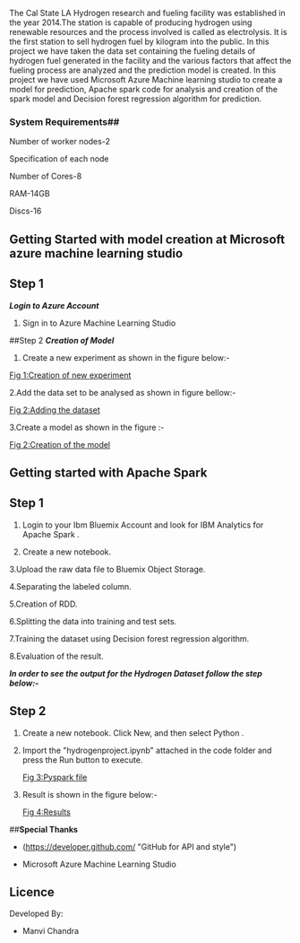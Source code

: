 The Cal State LA Hydrogen research and fueling facility was established in the year 2014.The station is capable of producing hydrogen using renewable resources and the process involved is called as electrolysis. It is the first station to sell hydrogen fuel by kilogram into the public. In this project we have taken the data set containing the fueling details of hydrogen fuel generated in the facility and the various factors that affect the fueling process are analyzed and the prediction model is created. In this project we have used Microsoft Azure Machine learning studio to create a model for prediction, Apache spark code for analysis and creation of the spark model and Decision forest regression algorithm for prediction.

### **System Requirements**##
Number of worker nodes-2

Specification of each node

Number of Cores-8

RAM-14GB

Discs-16


## **Getting Started with model creation at Microsoft azure machine learning studio**

## Step 1
**_Login to Azure Account_**

1. Sign in to Azure Machine Learning Studio

##Step 2
**_Creation of Model_**

1. Create a new experiment as shown in the figure below:- 

 [Fig 1:Creation of new experiment](https://github.com/manvichandra/hydrogen-gas-power-plant/blob/master/Images/Experiment.JPG)
 
2.Add the data set to be analysed as shown in figure bellow:-

   [Fig 2:Adding the dataset](https://github.com/manvichandra/hydrogen-gas-power-plant/blob/master/Images/dataset.JPG)
   
3.Create a model as shown in the figure :-

  [Fig 2:Creation of the model](https://github.com/manvichandra/hydrogen-gas-power-plant/blob/master/Images/Model.JPG)
  
  
## **Getting started with Apache Spark**
 
## **Step 1**

1. Login to your Ibm Bluemix Account and look for IBM Analytics for Apache Spark .

2. Create a new notebook.

3.Upload the raw data file to Bluemix Object Storage.

4.Separating the labeled column.

5.Creation of RDD.

6.Splitting the data into training and test sets.

7.Training the dataset using Decision forest regression algorithm.

8.Evaluation of the result.

_**In order to see the output for the Hydrogen Dataset follow the step below:-**_

## **Step 2**

1. Create a new notebook. Click New, and then select Python .

2. Import the "hydrogenproject.ipynb" attached in the code folder and press the Run button to execute.

    [Fig 3:Pyspark file](https://github.com/manvichandra/hydrogen-gas-power-plant/blob/master/code/hydrogenproject.ipynb)
    
3. Result is shown in the figure below:-

   [Fig 4:Results](https://github.com/manvichandra/hydrogen-gas-power-plant/blob/master/Images/Result.JPG)
   
##**Special Thanks**
- (https://developer.github.com/  "GitHub for  API and style")

- Microsoft Azure Machine Learning Studio

## **Licence**

Developed By:  
- Manvi Chandra


